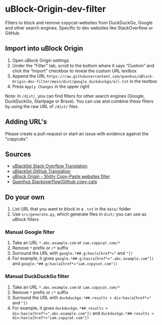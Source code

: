 # uBlock-Origin-dev-filter
Filters to block and remove copycat-websites from DuckDuckGo, Google and other search engines. Specific to dev websites like StackOverflow or GitHub.

## Import into uBlock Origin

1. Open uBlock Origin settings
2. Under the "Filter" tab, scroll to the bottom where it says “Custom” and click the “Import” checkbox to reveal the custom URL textbox
3. Append the URL `https://raw.githubusercontent.com/quenhus/uBlock-Origin-dev-filter/main/dist/google_duckduckgo/all.txt` in the textbox
4. Press `Apply Changes` in the upper right

Note: In `/dist/`, you can find filters for other search engines (Google, DuckDuckGo, Startpage or Brave). You can use and combine these filters by using the raw URL of `/dist/` files.

## Adding URL's

Please create a pull-request or start an issue with evidence against the "copycats".

## Sources

* [uBlacklist Stack Overflow Translation](https://github.com/arosh/ublacklist-stackoverflow-translation)
* [uBlacklist GitHub Translation](https://github.com/arosh/ublacklist-github-translation)
* [uBlock Origin - Shitty Copy-Paste websites filter](https://github.com/stroobants-dev/ublock-origin-shitty-copies-filter)
* [Quenhus Stackoverflow/Github copy-cats](https://gist.github.com/quenhus/6bd2c47e5780f726f0c96c0a2ee762a4)

## Do your own

1. List URL that you want to block in a `.txt` in the `data/` folder
2. Use `src/generate.py`, which generate files in `dist/` you can use as uBlock filters

### Manual Google filter

1. Take an URL `*.abc.example.com` or `iam.copycat.com/*`
2. Remove `*` prefix or `/*` suffix
3. Surround the URL with `google.*##.g:has(a[href*="` and `"])`
4. For example, it gives `google.*##.g:has(a[href*=".abc.example.com"])` and `google.*##.g:has(a[href*="iam.copycat.com"])`

### Manual DuckDuckGo filter

1. Take an URL `*.abc.example.com` or `iam.copycat.com/*`
2. Remove `*` prefix or `/*` suffix
3. Surround the URL with `duckduckgo.*##.results > div:has(a[href*="` and `"])`
4. For example, it gives `duckduckgo.*##.results > div:has(a[href*=".abc.example.com"])` and `duckduckgo.*##.results > div:has(a[href*="iam.copycat.com"])`
